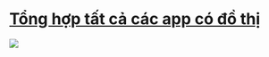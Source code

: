 # [Tổng hợp tất cả các app có đồ thị](https://www.notion.so/My-2d-Brain-Networked-Notebook-App-a131b468fc6f43218fb8105430304709)
![](https://i.imgur.com/WC5RElN.png)
